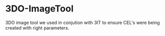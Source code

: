 # 3DO-ImageTool
3DO image tool we used in conjution with 3IT to ensure CEL's were being created with right parameters. 
